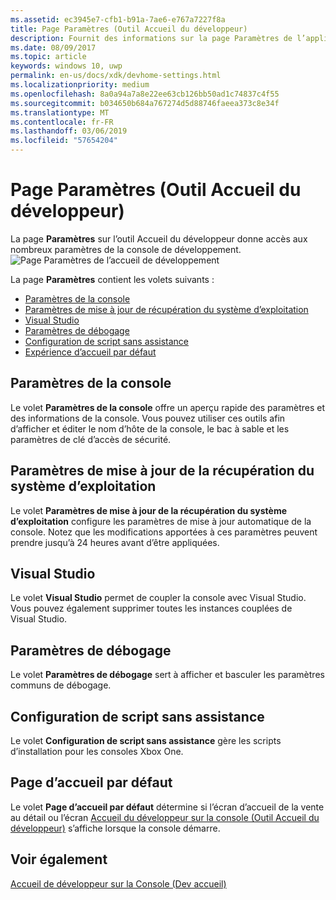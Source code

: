 ```yaml
---
ms.assetid: ec3945e7-cfb1-b91a-7ae6-e767a7227f8a
title: Page Paramètres (Outil Accueil du développeur)
description: Fournit des informations sur la page Paramètres de l’application Outil Accueil du développeur pour Xbox One.
ms.date: 08/09/2017
ms.topic: article
keywords: windows 10, uwp
permalink: en-us/docs/xdk/devhome-settings.html
ms.localizationpriority: medium
ms.openlocfilehash: 8a0a94a7a8e22ee63cb126bb50ad1c74837c4f55
ms.sourcegitcommit: b034650b684a767274d5d88746faeea373c8e34f
ms.translationtype: MT
ms.contentlocale: fr-FR
ms.lasthandoff: 03/06/2019
ms.locfileid: "57654204"
---
```

# <a name="settings-page-dev-home"></a>Page Paramètres (Outil Accueil du développeur)
   
  
La page **Paramètres** sur l’outil Accueil du développeur donne accès aux nombreux paramètres de la console de développement.   
 ![Page Paramètres de l’accueil de développement](images/devhome_settings.png)   
  
La page **Paramètres** contient les volets suivants :   
 
   *  [Paramètres de la console](#ID4EEB)  
   *  [Paramètres de mise à jour de récupération du système d’exploitation](#ID4EOB)  
   *  [Visual Studio](#ID4EYB)  
   *  [Paramètres de débogage](#ID4ECC)  
   *  [Configuration de script sans assistance](#ID4EMC)  
   *  [Expérience d’accueil par défaut](#ID4E3C)  

 
<a id="ID4EEB"></a>

   

## <a name="console-settings"></a>Paramètres de la console  
   
  
Le volet **Paramètres de la console** offre un aperçu rapide des paramètres et des informations de la console. Vous pouvez utiliser ces outils afin d’afficher et éditer le nom d’hôte de la console, le bac à sable et les paramètres de clé d’accès de sécurité.   
  
<a id="ID4EOB"></a>

   

## <a name="os-recovery-update-settings"></a>Paramètres de mise à jour de la récupération du système d’exploitation  
   
  
Le volet **Paramètres de mise à jour de la récupération du système d’exploitation** configure les paramètres de mise à jour automatique de la console. Notez que les modifications apportées à ces paramètres peuvent prendre jusqu’à 24 heures avant d’être appliquées.   
  
<a id="ID4EYB"></a>

   

## <a name="visual-studio"></a>Visual Studio  
   
  
Le volet **Visual Studio** permet de coupler la console avec Visual Studio. Vous pouvez également supprimer toutes les instances couplées de Visual Studio.   
  
<a id="ID4ECC"></a>

   

## <a name="debug-settings"></a>Paramètres de débogage  
   
  
Le volet **Paramètres de débogage** sert à afficher et basculer les paramètres communs de débogage.   
  
<a id="ID4EMC"></a>

   

## <a name="unattended-script-configuration"></a>Configuration de script sans assistance  
   
  
Le volet **Configuration de script sans assistance** gère les scripts d’installation pour les consoles Xbox One.   
  
<a id="ID4E3C"></a>

   

## <a name="default-home-experience"></a>Page d’accueil par défaut  
   
  
Le volet **Page d’accueil par défaut** détermine si l’écran d’accueil de la vente au détail ou l’écran [Accueil du développeur sur la console (Outil Accueil du développeur)](dev-home.md) s’affiche lorsque la console démarre.   
  
<a id="ID4EJD"></a>

   

## <a name="see-also"></a>Voir également  
 [Accueil de développeur sur la Console (Dev accueil)](dev-home.md)

  